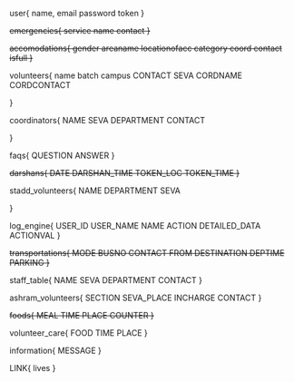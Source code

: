user{
	name,
	email
	password
	token
}

~~emergencies{
	service
	name
	contact
}~~

~~accomodations{
	gender
	areaname
	locationofacc
	category
	coord
	contact
	isfull
}~~

volunteers{
	name
	batch
	campus
	CONTACT
	SEVA
	CORDNAME
	CORDCONTACT
	
}

coordinators{
	NAME
	SEVA
	DEPARTMENT
	CONTACT
	
}

faqs{
	QUESTION
	ANSWER
}

~~darshans{
	DATE
	DARSHAN_TIME
	TOKEN_LOC
	TOKEN_TIME
}~~

stadd_volunteers{
	NAME
	DEPARTMENT
	SEVA
	
}

log_engine{
	USER_ID
	USER_NAME
	NAME
	ACTION
	DETAILED_DATA
	ACTIONVAL
}

~~transportations{
	MODE
	BUSNO
	CONTACT
	FROM
	DESTINATION
	DEPTIME
	PARKING
}~~

staff_table{
	NAME
	SEVA
	DEPARTMENT
	CONTACT
}

ashram_volunteers{
	SECTION
	SEVA_PLACE
	INCHARGE
	CONTACT
}

~~foods{
	MEAL
	TIME
	PLACE
	COUNTER
}~~

volunteer_care{
	FOOD
	TIME
	PLACE
}	

information{
	MESSAGE
}

LINK{
	lives
}





